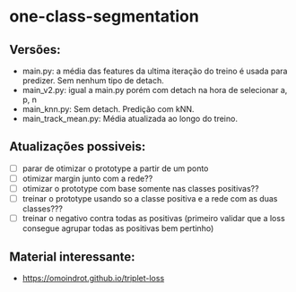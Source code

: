 # one-class-segmentation

## Versões:

- main.py: a média das features da ultima iteração do treino é usada para predizer. Sem nenhum tipo de detach.
- main_v2.py: igual a main.py porém com detach na hora de selecionar a, p, n
- main_knn.py: Sem detach. Predição com kNN.
- main_track_mean.py: Média atualizada ao longo do treino.

## Atualizações possiveis:

- [ ] parar de otimizar o prototype a partir de um ponto
- [ ] otimizar margin junto com a rede??
- [ ] otimizar o prototype com base somente nas classes positivas??
- [ ] treinar o prototype usando so a classe positiva e a rede com as duas classes???
- [ ] treinar o negativo contra todas as positivas (primeiro validar que a loss consegue agrupar todas as positivas bem pertinho)

## Material interessante:

- https://omoindrot.github.io/triplet-loss
